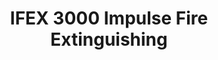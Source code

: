 ---
title: "IFEX 3000 Impulse Fire Extinguishing"
url: /sittensen/ifex-3000-impulse-fire-extinguishing/
shop: Allgemein
---